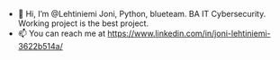 - 👋 Hi, I’m @Lehtiniemi Joni, Python, blueteam. BA IT Cybersecurity. Working project is the best project.
- 📫 You can reach me at https://www.linkedin.com/in/joni-lehtiniemi-3622b514a/

<!---
LehtiniemiJ/LehtiniemiJ is a ✨ special ✨ repository because its `README.md` (this file) appears on your GitHub profile.
You can click the Preview link to take a look at your changes.
--->
